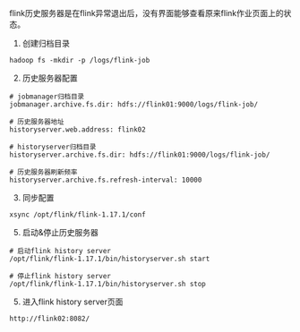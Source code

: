flink历史服务器是在flink异常退出后，没有界面能够查看原来flink作业页面上的状态。

1. 创建归档目录
```shell
hadoop fs -mkdir -p /logs/flink-job
```

2. 历史服务器配置
```shell
# jobmanager归档目录
jobmanager.archive.fs.dir: hdfs://flink01:9000/logs/flink-job/

# 历史服务器地址
historyserver.web.address: flink02

# historyserver归档目录
historyserver.archive.fs.dir: hdfs://flink01:9000/logs/flink-job/

# 历史服务器刷新频率
historyserver.archive.fs.refresh-interval: 10000

```

3. 同步配置
```shell
xsync /opt/flink/flink-1.17.1/conf
```

5. 启动&停止历史服务器
```shell
# 启动flink history server
/opt/flink/flink-1.17.1/bin/historyserver.sh start

# 停止flink history server
/opt/flink/flink-1.17.1/bin/historyserver.sh stop
```

5. 进入flink history server页面
```shell
http://flink02:8082/
```
   
